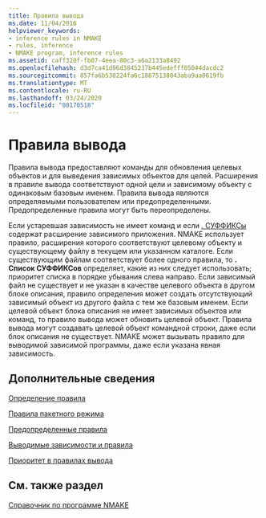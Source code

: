 ```yaml
---
title: Правила вывода
ms.date: 11/04/2016
helpviewer_keywords:
- inference rules in NMAKE
- rules, inference
- NMAKE program, inference rules
ms.assetid: caff320f-fb07-4eea-80c3-a6a2133a8492
ms.openlocfilehash: d3d7ca41d96d3845237b445edefff05044dacdc2
ms.sourcegitcommit: 857fa6b530224fa6c18675138043aba9aa0619fb
ms.translationtype: MT
ms.contentlocale: ru-RU
ms.lasthandoff: 03/24/2020
ms.locfileid: "80170518"
---
```

# <a name="inference-rules"></a>Правила вывода

Правила вывода предоставляют команды для обновления целевых объектов и для выведения зависимых объектов для целей. Расширения в правиле вывода соответствуют одной цели и зависимому объекту с одинаковым базовым именем. Правила вывода являются определяемыми пользователем или предопределенными. Предопределенные правила могут быть переопределены.

Если устаревшая зависимость не имеет команд и если [. СУФФИКСы](dot-directives.md) содержат расширение зависимого приложения. NMAKE использует правило, расширения которого соответствуют целевому объекту и существующему файлу в текущем или указанном каталоге. Если существующим файлам соответствует более одного правила, то **. Список СУФФИКСов** определяет, какие из них следует использовать; приоритет списка в порядке убывания слева направо. Если зависимый файл не существует и не указан в качестве целевого объекта в другом блоке описания, правило определения может создать отсутствующий зависимый объект из другого файла с тем же базовым именем. Если целевой объект блока описания не имеет зависимых объектов или команд, то правило вывода может обновить целевой объект. Правила вывода могут создавать целевой объект командной строки, даже если блок описания не существует. NMAKE может вызывать правило для выводимой зависимой программы, даже если указана явная зависимость.

## <a name="what-do-you-want-to-know-more-about"></a>Дополнительные сведения

[Определение правила](defining-a-rule.md)

[Правила пакетного режима](batch-mode-rules.md)

[Предопределенные правила](predefined-rules.md)

[Выводимые зависимости и правила](inferred-dependents-and-rules.md)

[Приоритет в правилах вывода](precedence-in-inference-rules.md)

## <a name="see-also"></a>См. также раздел

[Справочник по программе NMAKE](nmake-reference.md)
